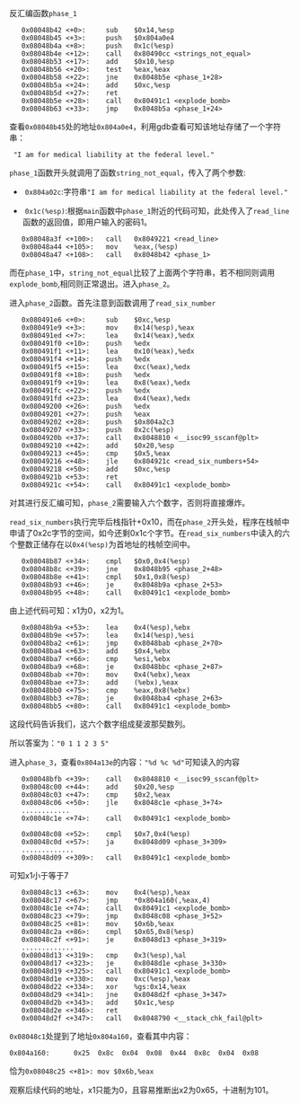 反汇编函数`phase_1`

```
   0x08048b42 <+0>:     sub    $0x14,%esp
   0x08048b45 <+3>:     push   $0x804a0e4
   0x08048b4a <+8>:     push   0x1c(%esp)
   0x08048b4e <+12>:    call   0x80490cc <strings_not_equal>
   0x08048b53 <+17>:    add    $0x10,%esp
   0x08048b56 <+20>:    test   %eax,%eax
   0x08048b58 <+22>:    jne    0x8048b5e <phase_1+28>
   0x08048b5a <+24>:    add    $0xc,%esp
   0x08048b5d <+27>:    ret
   0x08048b5e <+28>:    call   0x80491c1 <explode_bomb>
   0x08048b63 <+33>:    jmp    0x8048b5a <phase_1+24>
```

查看`0x08048b45`处的地址`0x804a0e4`，利用gdb查看可知该地址存储了一个字符串：

` "I am for medical liability at the federal level."`

`phase_1`函数开头就调用了函数`string_not_equal`，传入了两个参数:

-  `0x804a02c`:字符串`"I am for medical liability at the federal level."`

-  `0x1c(%esp)`:根据`main`函数中`phase_1`附近的代码可知，此处传入了`read_line`函数的返回值，即用户输入的密码1。

```asm6502
   0x08048a3f <+100>:   call   0x8049221 <read_line>
   0x08048a44 <+105>:   mov    %eax,(%esp)
   0x08048a47 <+108>:   call   0x8048b42 <phase_1>
```

而在`phase_1`中，`string_not_equal`比较了上面两个字符串，若不相同则调用`explode_bomb`,相同则正常退出。进入`phase_2`。

进入`phase_2`函数。首先注意到函数调用了`read_six_number`

```asm6502
   0x080491e6 <+0>:     sub    $0xc,%esp
   0x080491e9 <+3>:     mov    0x14(%esp),%eax
   0x080491ed <+7>:     lea    0x14(%eax),%edx
   0x080491f0 <+10>:    push   %edx
   0x080491f1 <+11>:    lea    0x10(%eax),%edx
   0x080491f4 <+14>:    push   %edx
   0x080491f5 <+15>:    lea    0xc(%eax),%edx
   0x080491f8 <+18>:    push   %edx
   0x080491f9 <+19>:    lea    0x8(%eax),%edx
   0x080491fc <+22>:    push   %edx
   0x080491fd <+23>:    lea    0x4(%eax),%edx
   0x08049200 <+26>:    push   %edx
   0x08049201 <+27>:    push   %eax
   0x08049202 <+28>:    push   $0x804a2c3
   0x08049207 <+33>:    push   0x2c(%esp)
   0x0804920b <+37>:    call   0x8048810 <__isoc99_sscanf@plt>
   0x08049210 <+42>:    add    $0x20,%esp
   0x08049213 <+45>:    cmp    $0x5,%eax
   0x08049216 <+48>:    jle    0x804921c <read_six_numbers+54>
   0x08049218 <+50>:    add    $0xc,%esp
   0x0804921b <+53>:    ret
   0x0804921c <+54>:    call   0x80491c1 <explode_bomb>
```

对其进行反汇编可知，`phase_2`需要输入六个数字，否则将直接爆炸。

`read_six_numbers`执行完毕后栈指针+0x10，而在`phase_2`开头处，程序在栈帧中申请了0x2c字节的空间，如今还剩0x1c个字节。在`read_six_numbers`中读入的六个整数正储存在以`0x4(%esp)`为首地址的栈帧空间中。

```asm6502
   0x08048b87 <+34>:    cmpl   $0x0,0x4(%esp)
   0x08048b8c <+39>:    jne    0x8048b95 <phase_2+48>
   0x08048b8e <+41>:    cmpl   $0x1,0x8(%esp)
   0x08048b93 <+46>:    je     0x8048b9a <phase_2+53>
   0x08048b95 <+48>:    call   0x80491c1 <explode_bomb>
```

由上述代码可知：x1为0，x2为1。

```asm6502
   0x08048b9a <+53>:    lea    0x4(%esp),%ebx
   0x08048b9e <+57>:    lea    0x14(%esp),%esi
   0x08048ba2 <+61>:    jmp    0x8048bab <phase_2+70>
   0x08048ba4 <+63>:    add    $0x4,%ebx
   0x08048ba7 <+66>:    cmp    %esi,%ebx
   0x08048ba9 <+68>:    je     0x8048bbc <phase_2+87>
   0x08048bab <+70>:    mov    0x4(%ebx),%eax
   0x08048bae <+73>:    add    (%ebx),%eax
   0x08048bb0 <+75>:    cmp    %eax,0x8(%ebx)
   0x08048bb3 <+78>:    je     0x8048ba4 <phase_2+63>
   0x08048bb5 <+80>:    call   0x80491c1 <explode_bomb>
```

这段代码告诉我们，这六个数字组成斐波那契数列。

所以答案为：`"0 1 1 2 3 5"`

进入`phase_3`，查看`0x804a13e`的内容：`"%d %c %d"`可知读入的内容

```asm6502
   0x08048bfb <+39>:    call   0x8048810 <__isoc99_sscanf@plt>
   0x08048c00 <+44>:    add    $0x20,%esp
   0x08048c03 <+47>:    cmp    $0x2,%eax
   0x08048c06 <+50>:    jle    0x8048c1e <phase_3+74>
   ............
   0x08048c1e <+74>:    call   0x80491c1 <explode_bomb>
```

```asm6502
   0x08048c08 <+52>:    cmpl   $0x7,0x4(%esp)
   0x08048c0d <+57>:    ja     0x8048d09 <phase_3+309>
   .............
   0x08048d09 <+309>:   call   0x80491c1 <explode_bomb>
```

可知x1小于等于7

```asm6502
   0x08048c13 <+63>:    mov    0x4(%esp),%eax
   0x08048c17 <+67>:    jmp    *0x804a160(,%eax,4)
   0x08048c1e <+74>:    call   0x80491c1 <explode_bomb>
   0x08048c23 <+79>:    jmp    0x8048c08 <phase_3+52>
   0x08048c25 <+81>:    mov    $0x6b,%eax
   0x08048c2a <+86>:    cmpl   $0x65,0x8(%esp)
   0x08048c2f <+91>:    je     0x8048d13 <phase_3+319>
   .............
   0x08048d13 <+319>:   cmp    0x3(%esp),%al
   0x08048d17 <+323>:   je     0x8048d1e <phase_3+330>
   0x08048d19 <+325>:   call   0x80491c1 <explode_bomb>
   0x08048d1e <+330>:   mov    0xc(%esp),%eax
   0x08048d22 <+334>:   xor    %gs:0x14,%eax
   0x08048d29 <+341>:   jne    0x8048d2f <phase_3+347>
   0x08048d2b <+343>:   add    $0x1c,%esp
   0x08048d2e <+346>:   ret
   0x08048d2f <+347>:   call   0x8048790 <__stack_chk_fail@plt>
```

`0x08048c1`处提到了地址`0x804a160`，查看其中内容：

```asm6502
0x804a160:      0x25  0x8c  0x04  0x08  0x44  0x8c  0x04  0x08
```

恰为`0x08048c25 <+81>: mov $0x6b,%eax`

观察后续代码的地址，x1只能为0，且容易推断出x2为0x65，十进制为101。

